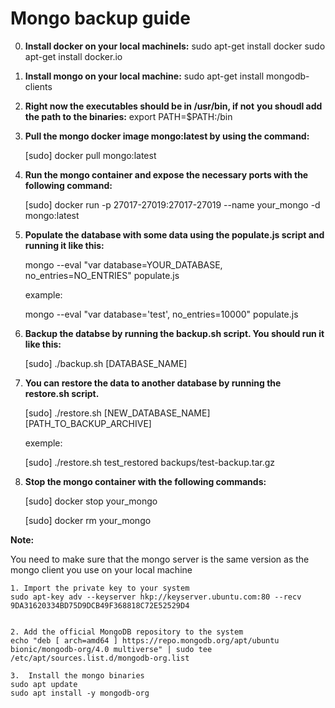 # Mongo backup guide

0. **Install docker on your local machinels:**
	sudo apt-get install docker
	sudo apt-get install docker.io

0. **Install mongo on your local machine:**
	sudo apt-get install mongodb-clients

0. **Right now the executables should be in /usr/bin, if not**
**you shoudl add the path to the binaries:**
	export PATH=$PATH:<mongodb installation dir>/bin
    
1. **Pull the mongo docker image mongo:latest by using the command:**
    
    [sudo] docker pull mongo:latest

2. **Run the mongo container and expose the necessary ports with the following command:**

    [sudo] docker run -p 27017-27019:27017-27019 --name your_mongo -d mongo:latest

3. **Populate the database with some data using the populate.js script and running it 
like this:**

    mongo --eval "var database=YOUR_DATABASE, no_entries=NO_ENTRIES" populate.js

    example:
   
    mongo --eval "var database='test', no_entries=10000" populate.js


4. **Backup the databse by running the backup.sh script. You should run it like this:**

    [sudo] ./backup.sh [DATABASE_NAME]

5. **You can restore the data to another database by running the restore.sh script.**

    [sudo] ./restore.sh [NEW_DATABASE_NAME] [PATH_TO_BACKUP_ARCHIVE]

    exemple:
    
    [sudo] ./restore.sh test_restored backups/test-backup.tar.gz

6. **Stop the mongo container with the following commands:**

    [sudo] docker stop your_mongo
    
    [sudo] docker rm your_mongo
    
**Note:**

You need to make sure that the mongo server is the same
version as the mongo client you use on your local machine
    
    
    1. Import the private key to your system
    sudo apt-key adv --keyserver hkp://keyserver.ubuntu.com:80 --recv 9DA31620334BD75D9DCB49F368818C72E52529D4


    2. Add the official MongoDB repository to the system
    echo "deb [ arch=amd64 ] https://repo.mongodb.org/apt/ubuntu bionic/mongodb-org/4.0 multiverse" | sudo tee /etc/apt/sources.list.d/mongodb-org.list

	3.  Install the mongo binaries
    sudo apt update
	sudo apt install -y mongodb-org
